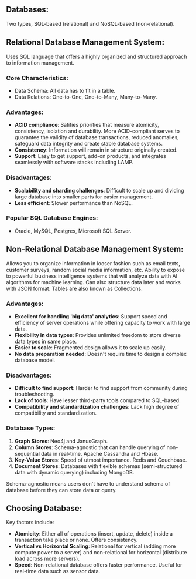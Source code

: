 ## Databases:
Two types, SQL-based (relational) and NoSQL-based (non-relational).

## Relational Database Management System:
Uses SQL language that offers a highly organized and structured approach to information management. 

### Core Characteristics:
- Data Schema: All data has to fit in a table.
- Data Relations: One-to-One, One-to-Many, Many-to-Many.

### Advantages:
- **ACID compliance**: Satifies priorities that measure atomicity, consistency, isolation and durability. More ACID-compliant serves to guarantee the validity of database transactions, reduced anomalies, safeguard data integrity and create stable database systems.
- **Consistency**: Information will remain in structure originally created.
- **Support**: Easy to get support, add-on products, and integrates seamlessly with software stacks including LAMP.

### Disadvantages:
- **Scalability and sharding challenges**: Difficult to scale up and dividing large database into smaller parts for easier management.
- **Less efficient**: Slower performance than NoSQL.

### Popular SQL Database Engines:
- Oracle, MySQL, Postgres, Microsoft SQL Server.


## Non-Relational Database Management System:
Allows you to organize information in looser fashion such as email texts, customer surveys, random social media information, etc. Ability to expose to powerful business intelligence systems that will analyze data with AI algorithms for machine learning. Can also structure data later and works with JSON format. Tables are also known as Collections.

### Advantages:
- **Excellent for handling 'big data' analytics**: Support speed and efficiency of server operations while offering capacity to work with large data.
- **Flexibility in data types**: Provides unlimited freedom to store diverse data types in same place.
- **Easier to scale**: Fragmented design allows it to scale up easily. 
- **No data preparation needed**: Doesn't require time to design a complex database model. 

### Disadvantages:
- **Difficult to find support**: Harder to find support from community during troubleshooting.
- **Lack of tools**: Have lesser third-party tools compared to SQL-based. 
- **Compatibility and standardization challenges**: Lack high degree of compatibility and standardization.

### Database Types:
1) **Graph Stores**: Neo4j and JanusGraph.
2) **Column Stores**: Schema-agnostic that can handle querying of non-sequential data in real-time. Apache Cassandra and Hbase. 
3) **Key-Value Stores**: Speed of utmost importance. Redis and Couchbase.
4) **Document Stores**: Databases with flexible schemas (semi-structured data with dynamic querying) including MongoDB.

Schema-agnostic means users don't have to understand schema of database before they can store data or query.

## Choosing Database:
Key factors include:
- **Atomicity**: Either all of operations (insert, update, delete) inside a transaction take place or none. Offers consistency.
- **Vertical vs Horizontal Scaling**: Relational for vertical (adding more compute power to a server) and non-relational for horizontal (distribute load across more servers).
- **Speed**: Non-relational database offers faster performance. Useful for real-time data such as sensor data.

